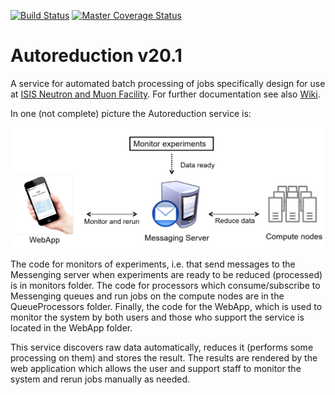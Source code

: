 [![Build Status](https://github.com/ISISScientificComputing/autoreduce/workflows/Tests/badge.svg?branch=master)](https://github.com/ISISScientificComputing/autoreduce/actions?query=workflow%3ATests+branch%3Amaster)
[![Master Coverage Status](https://coveralls.io/repos/github/ISISScientificComputing/autoreduce/badge.svg?branch=master)](https://coveralls.io/github/ISISScientificComputing/autoreduce?branch=master)

# Autoreduction v20.1
A service for automated batch processing of jobs specifically design for use at [ISIS Neutron and Muon Facility](https://www.isis.stfc.ac.uk). For further documentation see also [Wiki](https://github.com/ISISScientificComputing/autoreduce/wiki). 

In one (not complete) picture the Autoreduction service is:

![Example Table](documentation/assets/main_components/Autoreduction_main_components.png)

The code for monitors of experiments, i.e. that send messages to the Messenging server when experiments are ready to be reduced (processed) is in monitors folder. The code for processors which consume/subscribe to Messenging queues and run jobs on the compute nodes are in the QueueProcessors folder. Finally, the code for the WebApp, which is used to monitor the system by both users and those who support the service is located in the WebApp folder. 

This service discovers raw data automatically, reduces it (performs some processing on them) and stores the result. The results are rendered by the web application which allows the user and support staff to monitor the system and rerun jobs manually as needed.
